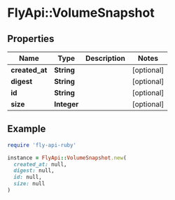 # FlyApi::VolumeSnapshot

## Properties

| Name | Type | Description | Notes |
| ---- | ---- | ----------- | ----- |
| **created_at** | **String** |  | [optional] |
| **digest** | **String** |  | [optional] |
| **id** | **String** |  | [optional] |
| **size** | **Integer** |  | [optional] |

## Example

```ruby
require 'fly-api-ruby'

instance = FlyApi::VolumeSnapshot.new(
  created_at: null,
  digest: null,
  id: null,
  size: null
)
```

